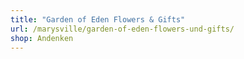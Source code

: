 ```yaml
---
title: "Garden of Eden Flowers & Gifts"
url: /marysville/garden-of-eden-flowers-und-gifts/
shop: Andenken
---
```

